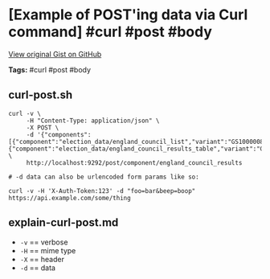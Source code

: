 # [Example of POST'ing data via Curl command] #curl #post #body

[View original Gist on GitHub](https://gist.github.com/Integralist/9346221)

**Tags:** #curl #post #body

## curl-post.sh

```shell
curl -v \
     -H "Content-Type: application/json" \
     -X POST \
     -d '{"components":[{"component":"election_data/england_council_list","variant":"GS1000008"},{"component":"election_data/england_council_results_table","variant":"GS1000008"}]}' \
     http://localhost:9292/post/component/england_council_results
     
# -d data can also be urlencoded form params like so:

curl -v -H 'X-Auth-Token:123' -d "foo=bar&beep=boop" https://api.example.com/some/thing
```

## explain-curl-post.md

- `-v` == verbose
- `-H` == mime type
- `-X` == header
- `-d` == data

